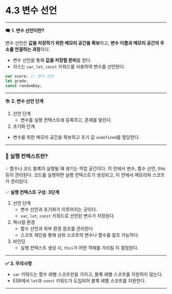 # 4.3 변수 선언

---

🗨️ **1. 변수 선언이란?**

변수 선언은 **값을 저장하기 위한 메모리 공간을 확보**하고,
**변수 이름과 메모리 공간의 주소를 연결하는 과정**이다.

- 변수 선언을 통해 **값을 저장할 준비**를 한다.
- 자스는 `var`, `let`, `const` 키워드를 사용하여 변수를 선언헌다.

```js
var score; // 변수 선언
let grade;
const randomDay;
```

---

📚 **2. 변수 선언 단계**

1. 선언 단계
   - 변수를 실행 컨텍스트에 등록하고, 존재를 알린다.
2. 초기화 단계

- 변수를 위한 메모리 공간을 확보하고 초기 값 `undefined`를 할당한다.

---

### 🔔 실행 컨텍스트란?

💡 함수나 코드 블록이 실행될 때 생기는 작업 공간이다.
이 안에서 변수, 함수 선언, this 등이 관리된다.
코드를 실행하면 실행 컨텍스트가 생성되고, 이 안에서 메모리와 스코프가 관리된다.

✅ **실행 컨텍스트 구성: 3단계**

1. 선언 단계
   - 변수 선언과 초기화가 이루어지는 곳이다.
   - `var`, `let`, `const` 키워드로 선언된 변수가 저장된다.
2. 렉시컬 환경
   - 함수 선언과 외부 환경 참조를 관리한다
   - 스코프 체인을 통해 상위 스코프의 변수나 함수를 참조 가능하다.
3. 바인딩
   - 실행 컨텍스트 생성 시, `this`가 어떤 객체를 가리킬 지 결정된다.

---

**✅ 3. 주의사항**

- `var` 키워드는 함수 레벨 스코프만을 가지고, 블록 레벨 스코프를 지원하지 않는다.
- ES6에서 `let`과 `const` 키워드가 도입되어 블록 레벨 스코프를 지원한다.

---
